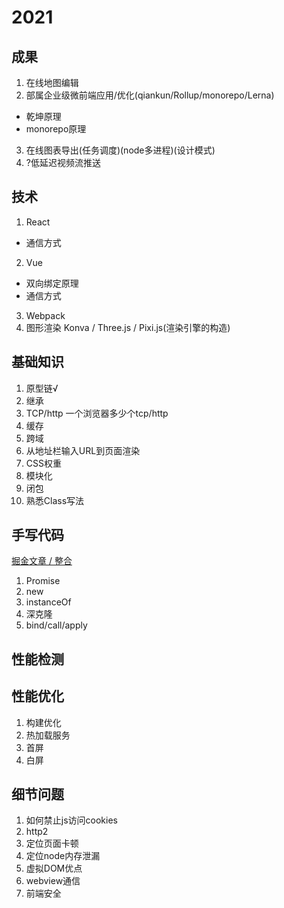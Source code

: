 # 2021
## 成果
1. 在线地图编辑
2. 部属企业级微前端应用/优化(qiankun/Rollup/monorepo/Lerna)
  - 乾坤原理
  - monorepo原理
3. 在线图表导出(任务调度)(node多进程)(设计模式)
4. ?低延迟视频流推送
## 技术
1. React
  - 通信方式
2. Vue
  - 双向绑定原理
  - 通信方式
3. Webpack
4. 图形渲染 Konva / Three.js / Pixi.js(渲染引擎的构造)


## 基础知识
1. 原型链√
2. 继承
3. TCP/http
一个浏览器多少个tcp/http
4. 缓存
5. 跨域
6. 从地址栏输入URL到页面渲染
7. CSS权重
8. 模块化
9. 闭包
10. 熟悉Class写法

## 手写代码
[掘金文章 / 整合](https://juejin.cn/post/7023906112843808804?utm_source=gold_browser_extension)
1. Promise
2. new
3. instanceOf
4. 深克隆
5. bind/call/apply

## 性能检测

## 性能优化
1. 构建优化
2. 热加载服务
3. 首屏
4. 白屏



## 细节问题
1. 如何禁止js访问cookies
2. http2
3. 定位页面卡顿
4. 定位node内存泄漏
5. 虚拟DOM优点
6. webview通信
7. 前端安全



